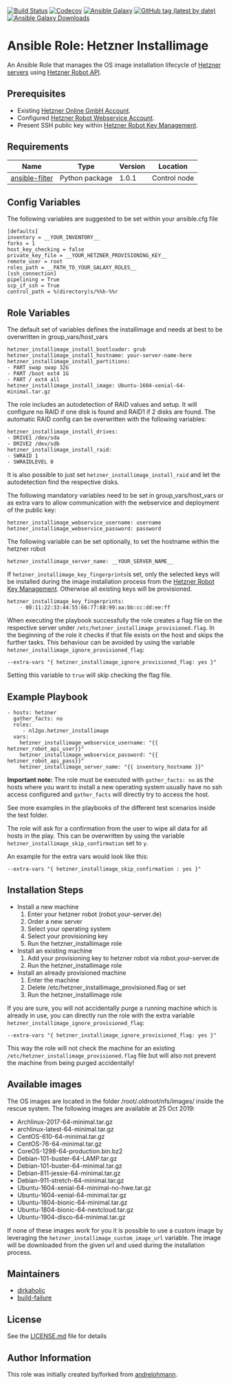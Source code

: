 [![Build Status](https://travis-ci.com/nl2go/ansible-role-hetzner_installimage.svg?branch=master)](https://travis-ci.com/nl2go/ansible-role-hetzner_installimage)
[![Codecov](https://img.shields.io/codecov/c/github/nl2go/ansible-role-hetzner_installimage)](https://codecov.io/gh/nl2go/ansible-role-hetzner_installimage)
[![Ansible Galaxy](https://img.shields.io/badge/role-nl2go.hetzner_installimage-blue.svg)](https://galaxy.ansible.com/nl2go/hetzner_installimage/)
[![GitHub tag (latest by date)](https://img.shields.io/github/v/tag/nl2go/ansible-role-hetzner_installimage)](https://galaxy.ansible.com/nl2go/hetzner_installimage)
[![Ansible Galaxy Downloads](https://img.shields.io/ansible/role/d/44642.svg?color=blue)](https://galaxy.ansible.com/nl2go/hetzner_installimage/)

# Ansible Role: Hetzner Installimage

An Ansible Role that manages the OS image installation lifecycle of [Hetzner servers](https://robot.your-server.de/server) using [Hetzner Robot API](https://robot.your-server.de/doc/webservice/en.html#preface).

## Prerequisites

- Existing [Hetzner Online GmbH Account](https://accounts.hetzner.com).
- Configured [Hetzner Robot Webservice Account](https://robot.your-server.de/preferences).
- Present SSH public key within [Hetzner Robot Key Management](https://robot.your-server.de/key/index).

## Requirements

| Name | Type | Version | Location |
|---|---|---|---|
| [ansible-filter](https://github.com/nl2go/ansible-filter) | Python package | 1.0.1 | Control node |

## Config Variables

The following variables are suggested to be set within your ansible.cfg file

    [defaults]
    inventory = __YOUR_INVENTORY__
    forks = 1
    host_key_checking = false
    private_key_file = __YOUR_HETZNER_PROVISIONING_KEY__
    remote_user = root
    roles_path = __PATH_TO_YOUR_GALAXY_ROLES__
    [ssh_connection]
    pipelining = True
    scp_if_ssh = True
    control_path = %(directory)s/%%h-%%r

## Role Variables

The default set of variables defines the installimage and needs at best to be overwritten in group_vars/host_vars

    hetzner_installimage_install_bootloader: grub
    hetzner_installimage_install_hostname: your-server-name-here
    hetzner_installimage_install_partitions:
    - PART swap swap 32G
    - PART /boot ext4 1G
    - PART / ext4 all
    hetzner_installimage_install_image: Ubuntu-1604-xenial-64-minimal.tar.gz

The role includes an autodetection of RAID values and setup. It will configure no RAID if one disk is found and
RAID1 if 2 disks are found. The automatic RAID config can be overwritten with the following variables:

    hetzner_installimage_install_drives:
    - DRIVE1 /dev/sda
    - DRIVE2 /dev/sdb
    hetzner_installimage_install_raid:
    - SWRAID 1
    - SWRAIDLEVEL 0

It is also possible to just set `hetzner_installimage_install_raid` and let the autodetection find the respective disks.

The following mandatory variables need to be set in group_vars/host_vars or as extra vars to allow communication with 
the webservice and deployment of the public key:

    hetzner_installimage_webservice_username: username
    hetzner_installimage_webservice_password: password

The following variable can be set optionally, to set the hostname within the hetzner robot

    hetzner_installimage_server_name: __YOUR_SERVER_NAME__

If `hetzner_installimage_key_fingerprints`is set, only the selected keys will be installed during the image installation
process from the [Hetzner Robot Key Management](https://robot.your-server.de/key/index). Otherwise all existing
keys will be provisioned.

    hetzner_installimage_key_fingerprints:
        - 00:11:22:33:44:55:66:77:88:99:aa:bb:cc:dd:ee:ff

When executing the playbook successfully the role creates a flag file on the respective server under 
`/etc/hetzner_installimage_provisioned.flag`. In the beginning of the role it checks if that file exists on the host and skips the further
tasks. This behaviour can be avoided by using the variable `hetzner_installimage_ignore_provisioned_flag`:

    --extra-vars "{ hetzner_installimage_ignore_provisioned_flag: yes }"
    
Setting this variable to `true` will skip checking the flag file.

## Example Playbook

    - hosts: hetzner
      gather_facts: no
      roles:
         - nl2go.hetzner_installimage
      vars:
        hetzner_installimage_webservice_username: "{{ hetzner_robot_api_user}}"
        hetzner_installimage_webservice_password: "{{ hetzner_robot_api_pass}}"
        hetzner_installimage_server_name: "{{ inventory_hostname }}"

**Important note:** The role must be executed with `gather_facts: no` as the hosts where you want to install a new 
operating system usually have no ssh access configured and `gather_facts` will directly try to access the host. 

See more examples in the playbooks of the different test scenarios inside the test folder.

The role will ask for a confirmation from the user to wipe all data for all hosts in the play. This can be overwritten
by using the variable `hetzner_installimage_skip_confirmation` set to `y`.

An example for the extra vars would look like this:

    --extra-vars "{ hetzner_installimage_skip_confirmation : yes }"
 
## Installation Steps

  * Install a new machine
    1. Enter your hetzner robot (robot.your-server.de)
    2. Order a new server
    3. Select your operating system
    4. Select your provisioning key
    5. Run the hetzner_installimage role
  * Install an existing machine
    1. Add your provisioning key to hetzner robot via robot.your-server.de
    2. Run the hetzner_installimage role
  * Install an already provisioned machine
    1. Enter the machine
    2. Delete /etc/hetzner_installimage_provisioned.flag or set 
    3. Run the hetzner_installimage role

If you are sure, you will not accidentally purge a running machine which is already in use, you can directly run the 
role with the extra variable `hetzner_installimage_ignore_provisioned_flag`:

    --extra-vars "{ hetzner_installimage_ignore_provisioned_flag: yes }"

This way the role will not check the machine for an existing `/etc/hetzner_installimage_provisioned.flag` file but will also not prevent the machine from 
being purged accidentally!

## Available images

The OS images are located in the folder /root/.oldroot/nfs/images/ inside the rescue system. The
following images are available at 25 Oct 2019:

* Archlinux-2017-64-minimal.tar.gz
* archlinux-latest-64-minimal.tar.gz
* CentOS-610-64-minimal.tar.gz
* CentOS-76-64-minimal.tar.gz
* CoreOS-1298-64-production.bin.bz2
* Debian-101-buster-64-LAMP.tar.gz
* Debian-101-buster-64-minimal.tar.gz
* Debian-811-jessie-64-minimal.tar.gz
* Debian-911-stretch-64-minimal.tar.gz
* Ubuntu-1604-xenial-64-minimal-no-hwe.tar.gz
* Ubuntu-1604-xenial-64-minimal.tar.gz
* Ubuntu-1804-bionic-64-minimal.tar.gz
* Ubuntu-1804-bionic-64-nextcloud.tar.gz
* Ubuntu-1904-disco-64-minimal.tar.gz

If none of these images work for you it is possible to use a custom image by leveraging
the `hetzner_installimage_custom_image_url` variable. The image will be downloaded from
the given url and used during the installation process.

## Maintainers

- [dirkaholic](https://github.com/dirkaholic)
- [build-failure](https://github.com/build-failure)

## License

See the [LICENSE.md](LICENSE.md) file for details

## Author Information

This role was initially created by/forked from [andrelohmann](https://github.com/andrelohmann).